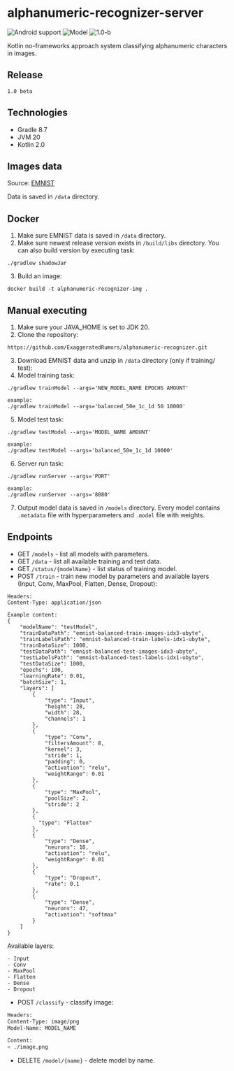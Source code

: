 # alphanumeric-recognizer-server

![Android support](https://shields.io/badge/Kotlin-2.0-green) ![Model](https://shields.io/badge/JVM-20-purple) ![1.0-b](https://shields.io/badge/1.0b-blue)

Kotlin no-frameworks approach system classifying alphanumeric characters in images.


## Release

`
1.0 beta
`

## Technologies

- Gradle 8.7
- JVM 20
- Kotlin 2.0

## Images data

Source: <a href="https://www.kaggle.com/datasets/crawford/emnist/data">EMNIST</a>

Data is saved in `/data` directory.

## Docker

1. Make sure EMNIST data is saved in `/data` directory.
2. Make sure newest release version exists in `/build/libs` directory. You can also build version by executing task:
```agsl
./gradlew shadowJar
```
3. Build an image:
```agsl
docker build -t alphanumeric-recognizer-img .
```

## Manual executing

1. Make sure your JAVA_HOME is set to JDK 20.
2. Clone the repository:
```agsl
https://github.com/ExaggeratedRumors/alphanumeric-recognizer.git
```
3. Download EMNIST data and unzip in `/data` directory (only if training/ test):
4. Model training task:
```agsl
./gradlew trainModel --args='NEW_MODEL_NAME EPOCHS AMOUNT'

example:
./gradlew trainModel --args='balanced_50e_1c_1d 50 10000'
```
5. Model test task:
```agsl
./gradlew testModel --args='MODEL_NAME AMOUNT'

example:
./gradlew testModel --args='balanced_50e_1c_1d 10000'
```
6. Server run task:
```agsl
./gradlew runServer --args='PORT'

example:
./gradlew runServer --args='8080'
```
7. Output model data is saved in `/models` directory. Every model contains `.metadata` file with hyperparameters and `.model` file with weights.


## Endpoints

- GET `/models` - list all models with parameters.
- GET `/data` - list all available training and test data.
- GET `/status/{modelName}` - list status of training model.
- POST `/train` - train new model by parameters and available layers (Input, Conv, MaxPool, Flatten, Dense, Dropout):
```http
Headers:
Content-Type: application/json

Example content:
{
    "modelName": "testModel",
    "trainDataPath": "emnist-balanced-train-images-idx3-ubyte",
    "trainLabelsPath": "emnist-balanced-train-labels-idx1-ubyte",
    "trainDataSize": 1000,
    "testDataPath": "emnist-balanced-test-images-idx3-ubyte",
    "testLabelsPath": "emnist-balanced-test-labels-idx1-ubyte",
    "testDataSize": 1000,
    "epochs": 100,
    "learningRate": 0.01,
    "batchSize": 1,
    "layers": [
        {
            "type": "Input",
            "height": 28,
            "width": 28,
            "channels": 1
        },
        {
            "type": "Conv",
            "filtersAmount": 8,
            "kernel": 3,
            "stride": 1,
            "padding": 0,
            "activation": "relu",
            "weightRange": 0.01
        },
        {
            "type": "MaxPool",
            "poolSize": 2,
            "stride": 2
        },
        {
          "type": "Flatten"
        },
        {
            "type": "Dense",
            "neurons": 10,
            "activation": "relu",
            "weightRange": 0.01
        },
        {
            "type": "Dropout",
            "rate": 0.1
        },
        {
            "type": "Dense",
            "neurons": 47,
            "activation": "softmax"
        }
    ]
}
```
Available layers:
```agsl
- Input
- Conv
- MaxPool
- Flatten
- Dense
- Dropout

```

- POST `/classify` - classify image:
```bash
Headers:
Content-Type: image/png
Model-Name: MODEL_NAME

Content:
< ./image.png
```
- DELETE `/model/{name}` - delete model by name.